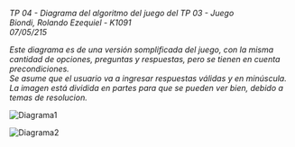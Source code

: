 _TP 04 - Diagrama del algoritmo del juego del TP 03 - Juego  
Biondi, Rolando Ezequiel - K1091  
07/05/215_  
  
*Este diagrama es de una versión somplificada del juego, con la misma cantidad de opciones, preguntas y respuestas, pero se tienen en cuenta precondiciones.  
Se asume que el usuario va a ingresar respuestas válidas y en minúscula.  
La imagen está dividida en partes para que se pueden ver bien, debido a temas de resolucion.*  

![Diagrama1]( http://oi59.tinypic.com/2litrvq.jpg "Diagrama1") 

![Diagrama2]( http://oi58.tinypic.com/f29f2s.jpg "Diagrama2")
